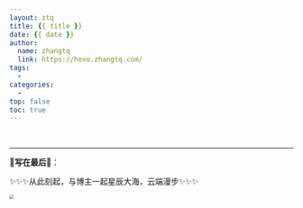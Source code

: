 ```yaml
---
layout: ztq
title: {{ title }}
date: {{ date }}
author: 
  name: zhangtq
  link: https://hexo.zhangtq.com/
tags:
  - 
categories:
  - 
top: false
toc: true
---
```




<!--more--> 

​                                 







---



**🌹**写在最后**💖**：

✨✨✨从此刻起，与博主一起星辰大海，云端漫步✨✨✨



<div align=left> <img src=https://zhangtq-blog.oss-cn-hangzhou.aliyuncs.com/content_picture/blogend.jpeg style="zoom:50%;" /> </div>